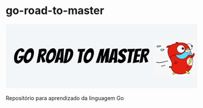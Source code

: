 # go-road-to-master

![Go road to master](repo_img.png)

Repositório para aprendizado da linguagem Go

